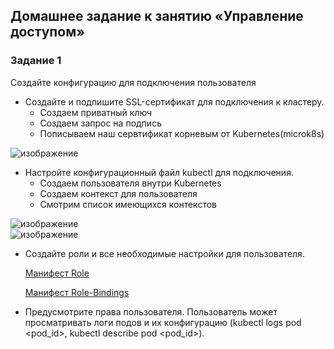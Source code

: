 
## Домашнее задание к занятию «Управление доступом»

### Задание 1
Создайте конфигурацию для подключения пользователя

  - Создайте и подпишите SSL-сертификат для подключения к кластеру.
       * Создаем приватный ключ
       * Создаем запрос на подпись
       * Пописываем наш сервтификат корневым от Kubernetes(microk8s)

 ![изображение](https://github.com/user-attachments/assets/67941c73-60cd-4ad4-bd77-4a383913a9ff)


  - Настройте конфигурационный файл kubectl для подключения.
       * Создаем пользователя внутри  Kubernetes
       * Создаем контекст для пользователя
       * Смотрим список имеющихся контекстов

  ![изображение](https://github.com/user-attachments/assets/a968a9cd-fa66-4cba-b7f4-2b4833d83d48)      
  ![изображение](https://github.com/user-attachments/assets/ed427f85-dd52-4ca6-ba07-d993dfa9edd4)


  - Создайте роли и все необходимые настройки для пользователя.

    [Манифест Role](role.yaml)
    
    [Манифест Role-Bindings](role-binding.yaml)
  
  - Предусмотрите права пользователя. Пользователь может просматривать логи подов и их конфигурацию (kubectl logs pod <pod_id>, kubectl describe pod <pod_id>).
    

